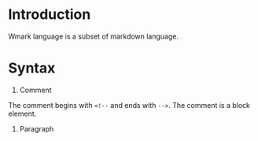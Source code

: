 ﻿<!--
#
# Copyright (c) 2017, Xin YUAN, courses of Zhejiang University
# All rights reserved.
#
# This program is free software; you can redistribute it and/or
# modify it under the terms of the 2-Clause BSD License.
#
# Author contact information:
#   yxxinyuan@zju.edu.cn
#
-->

# Introduction

Wmark language is a subset of markdown language.

# Syntax

1. Comment

The comment begins with `<!--` and ends with `-->`.
The comment is a block element.

1. Paragraph
